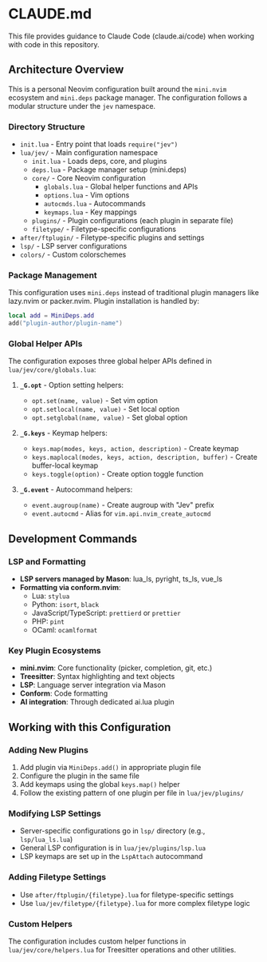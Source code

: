 # CLAUDE.md

This file provides guidance to Claude Code (claude.ai/code) when working with code in this repository.

## Architecture Overview

This is a personal Neovim configuration built around the `mini.nvim` ecosystem and `mini.deps` package manager. The configuration follows a modular structure under the `jev` namespace.

### Directory Structure

- `init.lua` - Entry point that loads `require("jev")`
- `lua/jev/` - Main configuration namespace
  - `init.lua` - Loads deps, core, and plugins
  - `deps.lua` - Package manager setup (mini.deps)
  - `core/` - Core Neovim configuration
    - `globals.lua` - Global helper functions and APIs
    - `options.lua` - Vim options
    - `autocmds.lua` - Autocommands
    - `keymaps.lua` - Key mappings
  - `plugins/` - Plugin configurations (each plugin in separate file)
  - `filetype/` - Filetype-specific configurations
- `after/ftplugin/` - Filetype-specific plugins and settings
- `lsp/` - LSP server configurations
- `colors/` - Custom colorschemes

### Package Management

This configuration uses `mini.deps` instead of traditional plugin managers like lazy.nvim or packer.nvim. Plugin installation is handled by:

```lua
local add = MiniDeps.add
add("plugin-author/plugin-name")
```

### Global Helper APIs

The configuration exposes three global helper APIs defined in `lua/jev/core/globals.lua`:

1. **`_G.opt`** - Option setting helpers:
   - `opt.set(name, value)` - Set vim option
   - `opt.setlocal(name, value)` - Set local option
   - `opt.setglobal(name, value)` - Set global option

2. **`_G.keys`** - Keymap helpers:
   - `keys.map(modes, keys, action, description)` - Create keymap
   - `keys.maplocal(modes, keys, action, description, buffer)` - Create buffer-local keymap
   - `keys.toggle(option)` - Create option toggle function

3. **`_G.event`** - Autocommand helpers:
   - `event.augroup(name)` - Create augroup with "Jev" prefix
   - `event.autocmd` - Alias for `vim.api.nvim_create_autocmd`

## Development Commands

### LSP and Formatting

- **LSP servers managed by Mason**: lua_ls, pyright, ts_ls, vue_ls
- **Formatting via conform.nvim**:
  - Lua: `stylua`
  - Python: `isort`, `black`
  - JavaScript/TypeScript: `prettierd` or `prettier`
  - PHP: `pint`
  - OCaml: `ocamlformat`

### Key Plugin Ecosystems

- **mini.nvim**: Core functionality (picker, completion, git, etc.)
- **Treesitter**: Syntax highlighting and text objects
- **LSP**: Language server integration via Mason
- **Conform**: Code formatting
- **AI integration**: Through dedicated ai.lua plugin

## Working with this Configuration

### Adding New Plugins

1. Add plugin via `MiniDeps.add()` in appropriate plugin file
2. Configure the plugin in the same file
3. Add keymaps using the global `keys.map()` helper
4. Follow the existing pattern of one plugin per file in `lua/jev/plugins/`

### Modifying LSP Settings

- Server-specific configurations go in `lsp/` directory (e.g., `lsp/lua_ls.lua`)
- General LSP configuration is in `lua/jev/plugins/lsp.lua`
- LSP keymaps are set up in the `LspAttach` autocommand

### Adding Filetype Settings

- Use `after/ftplugin/{filetype}.lua` for filetype-specific settings
- Use `lua/jev/filetype/{filetype}.lua` for more complex filetype logic

### Custom Helpers

The configuration includes custom helper functions in `lua/jev/core/helpers.lua` for Treesitter operations and other utilities.